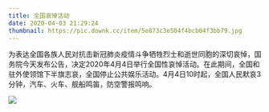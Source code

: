 ```yaml
---
title: 全国哀悼活动
date: 2020-04-03 21:29:24
thumbnail: https://pic.downk.cc/item/5e873c3e504f4bcb04f3bb79.jpg
---
```


为表达全国各族人民对抗击新冠肺炎疫情斗争牺牲烈士和逝世同胞的深切哀悼，国务院今天发布公告，决定2020年4月4日举行全国性哀悼活动。在此期间，全国和驻外使领馆下半旗志哀，全国停止公共娱乐活动。4月4日10时起，全国人民默哀3分钟，汽车、火车、舰船鸣笛，防空警报鸣响。

![](https://pic.downk.cc/item/5e873b63504f4bcb04f31848.jpg)